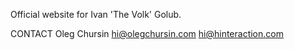 Official website for Ivan 'The Volk' Golub.

CONTACT
Oleg Chursin
hi@olegchursin.com
hi@hinteraction.com